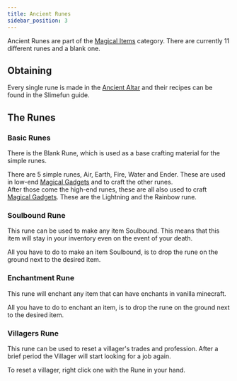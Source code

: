 ```yaml
---
title: Ancient Runes
sidebar_position: 3
---
```


Ancient Runes are part of the [Magical Items](Magical-Items) category. There are currently 11 different runes and a blank one.

## Obtaining

Every single rune is made in the [Ancient Altar](Ancient-Altar) and their recipes can be found in the Slimefun guide.

## The Runes

### Basic Runes

There is the Blank Rune, which is used as a base crafting material for the simple runes.  

There are 5 simple runes, Air, Earth, Fire, Water and Ender. These are used in low-end [Magical Gadgets](Magical-Gadgets) and to craft the other runes.  
After those come the high-end runes, these are all also used to craft [Magical Gadgets](Magical-Gadgets). These are the Lightning and the Rainbow rune.

### Soulbound Rune

This rune can be used to make any item Soulbound. This means that this item will stay in your inventory even on the event of your death.

All you have to do to make an item Soulbound, is to drop the rune on the ground next to the desired item.

### Enchantment Rune

This rune will enchant any item that can have enchants in vanilla minecraft.

All you have to do to enchant an item, is to drop the rune on the ground next to the desired item.

### Villagers Rune

This rune can be used to reset a villager's trades and profession. After a brief period the Villager will start looking for a job again.

To reset a villager, right click one with the Rune in your hand.
